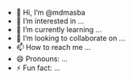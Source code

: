 - 👋 Hi, I’m @mdmasba 
- 👀 I’m interested in ...
- 🌱 I’m currently learning ...
- 💞️ I’m looking to collaborate on ...
- 📫 How to reach me ...
- 😄 Pronouns: ...
- ⚡ Fun fact: ...

<!---
mdmasba/mdmasba is a ✨ special ✨ repository because its `README.md` (this file) appears on your GitHub profile.
You can click the Preview link to take a look at your changes.
--->
